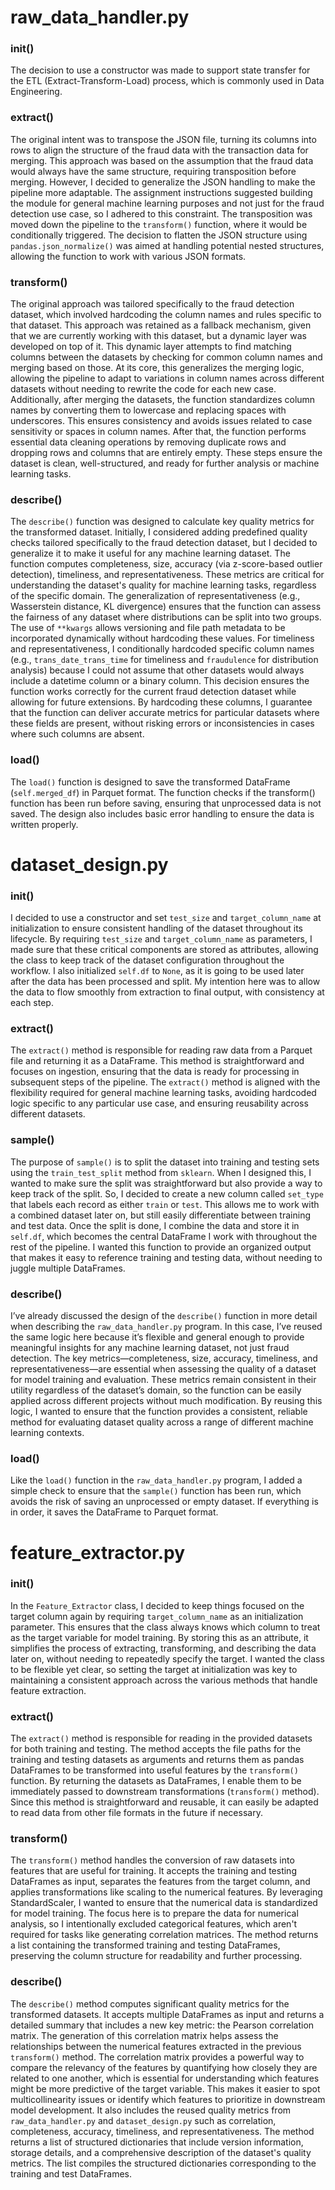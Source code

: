 # raw_data_handler.py

### __init__()
The decision to use a constructor was made to support state transfer for the ETL (Extract-Transform-Load) process, which is commonly used in Data Engineering.

### extract()
The original intent was to transpose the JSON file, turning its columns into rows to align the structure of the fraud data with the transaction data for merging. This approach was based on the assumption that the fraud data would always have the same structure, requiring transposition before merging. However, I decided to generalize the JSON handling to make the pipeline more adaptable. The assignment instructions suggested building the module for general machine learning purposes and not just for the fraud detection use case, so I adhered to this constraint. The transposition was moved down the pipeline to the `transform()` function, where it would be conditionally triggered. The decision to flatten the JSON structure using `pandas.json_normalize()` was aimed at handling potential nested structures, allowing the function to work with various JSON formats.

### transform()
The original approach was tailored specifically to the fraud detection dataset, which involved hardcoding the column names and rules specific to that dataset. This approach was retained as a fallback mechanism, given that we are currently working with this dataset, but a dynamic layer was developed on top of it. This dynamic layer attempts to find matching columns between the datasets by checking for common column names and merging based on those. At its core, this generalizes the merging logic, allowing the pipeline to adapt to variations in column names across different datasets without needing to rewrite the code for each new case. Additionally, after merging the datasets, the function standardizes column names by converting them to lowercase and replacing spaces with underscores. This ensures consistency and avoids issues related to case sensitivity or spaces in column names. After that, the function performs essential data cleaning operations by removing duplicate rows and dropping rows and columns that are entirely empty. These steps ensure the dataset is clean, well-structured, and ready for further analysis or machine learning tasks.

### describe()
The `describe()` function was designed to calculate key quality metrics for the transformed dataset. Initially, I considered adding predefined quality checks tailored specifically to the fraud detection dataset, but I decided to generalize it to make it useful for any machine learning dataset. The function computes completeness, size, accuracy (via z-score-based outlier detection), timeliness, and representativeness. These metrics are critical for understanding the dataset's quality for machine learning tasks, regardless of the specific domain. The generalization of representativeness (e.g., Wasserstein distance, KL divergence) ensures that the function can assess the fairness of any dataset where distributions can be split into two groups. The use of `**kwargs` allows versioning and file path metadata to be incorporated dynamically without hardcoding these values. For timeliness and representativeness, I conditionally hardcoded specific column names (e.g., `trans_date_trans_time` for timeliness and `fraudulence` for distribution analysis) because I could not assume that other datasets would always include a datetime column or a binary column. This decision ensures the function works correctly for the current fraud detection dataset while allowing for future extensions. By hardcoding these columns, I guarantee that the function can deliver accurate metrics for particular datasets where these fields are present, without risking errors or inconsistencies in cases where such columns are absent.

### load()
The `load()` function is designed to save the transformed DataFrame (`self.merged_df`) in Parquet format. The function checks if the transform() function has been run before saving, ensuring that unprocessed data is not saved. The design also includes basic error handling to ensure the data is written properly.


# dataset_design.py

### __init__()
I decided to use a constructor and set `test_size` and `target_column_name` at initialization to ensure consistent handling of the dataset throughout its lifecycle. By requiring `test_size` and `target_column_name` as parameters, I made sure that these critical components are stored as attributes, allowing the class to keep track of the dataset configuration throughout the workflow. I also initialized `self.df` to `None`, as it is going to be used later after the data has been processed and split. My intention here was to allow the data to flow smoothly from extraction to final output, with consistency at each step.

### extract()
The `extract()` method is responsible for reading raw data from a Parquet file and returning it as a DataFrame. This method is straightforward and focuses on ingestion, ensuring that the data is ready for processing in subsequent steps of the pipeline. The `extract()` method is aligned with the flexibility required for general machine learning tasks, avoiding hardcoded logic specific to any particular use case, and ensuring reusability across different datasets.

### sample()
The purpose of `sample()` is to split the dataset into training and testing sets using the `train_test_split` method from `sklearn`. When I designed this, I wanted to make sure the split was straightforward but also provide a way to keep track of the split. So, I decided to create a new column called `set_type` that labels each record as either `train` or `test`. This allows me to work with a combined dataset later on, but still easily differentiate between training and test data. Once the split is done, I combine the data and store it in `self.df`, which becomes the central DataFrame I work with throughout the rest of the pipeline. I wanted this function to provide an organized output that makes it easy to reference training and testing data, without needing to juggle multiple DataFrames.

### describe()
I’ve already discussed the design of the `describe()` function in more detail when describing the `raw_data_handler.py` program. In this case, I’ve reused the same logic here because it’s flexible and general enough to provide meaningful insights for any machine learning dataset, not just fraud detection. The key metrics—completeness, size, accuracy, timeliness, and representativeness—are essential when assessing the quality of a dataset for model training and evaluation. These metrics remain consistent in their utility regardless of the dataset’s domain, so the function can be easily applied across different projects without much modification. By reusing this logic, I wanted to ensure that the function provides a consistent, reliable method for evaluating dataset quality across a range of different machine learning contexts.

### load()
Like the `load()` function in the `raw_data_handler.py` program, I added a simple check to ensure that the `sample()` function has been run, which avoids the risk of saving an unprocessed or empty dataset. If everything is in order, it saves the DataFrame to Parquet format.


# feature_extractor.py

### __init__()
In the `Feature_Extractor` class, I decided to keep things focused on the target column again by requiring `target_column_name` as an initialization parameter. This ensures that the class always knows which column to treat as the target variable for model training. By storing this as an attribute, it simplifies the process of extracting, transforming, and describing the data later on, without needing to repeatedly specify the target. I wanted the class to be flexible yet clear, so setting the target at initialization was key to maintaining a consistent approach across the various methods that handle feature extraction.

### extract()
The `extract()` method is responsible for reading in the provided datasets for both training and testing. The method accepts the file paths for the training and testing datasets as arguments and returns them as pandas DataFrames to be transformed into useful features by the `transform()` function. By returning the datasets as DataFrames, I enable them to be immediately passed to downstream transformations (`transform()` method). Since this method is straightforward and reusable, it can easily be adapted to read data from other file formats in the future if necessary.

### transform()
The `transform()` method handles the conversion of raw datasets into features that are useful for training. It accepts the training and testing DataFrames as input, separates the features from the target column, and applies transformations like scaling to the numerical features. By leveraging StandardScaler, I wanted to ensure that the numerical data is standardized for model training. The focus here is to prepare the data for numerical analysis, so I intentionally excluded categorical features, which aren't required for tasks like generating correlation matrices. The method returns a list containing the transformed training and testing DataFrames, preserving the column structure for readability and further processing.

### describe()
The `describe()` method computes significant quality metrics for the transformed datasets. It accepts multiple DataFrames as input and returns a detailed summary that includes a new key metric: the Pearson correlation matrix. The generation of this correlation matrix helps assess the relationships between the numerical features extracted in the previous `transform()` method. The correlation matrix provides a powerful way to compare the relevancy of the features by quantifying how closely they are related to one another, which is essential for understanding which features might be more predictive of the target variable. This makes it easier to spot multicollinearity issues or identify which features to prioritize in downstream model development. It also includes the reused quality metrics from `raw_data_handler.py` and `dataset_design.py` such as correlation, completeness, accuracy, timeliness, and representativeness. The method returns a list of structured dictionaries that include version information, storage details, and a comprehensive description of the dataset's quality metrics. The list compiles the structured dictionaries corresponding to the training and test DataFrames.